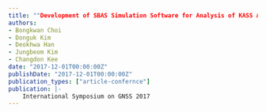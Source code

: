 ```yaml
---
title: ""Development of SBAS Simulation Software for Analysis of KASS Availability Performance""
authors:
- Bongkwan Choi
- Donguk Kim
- Deokhwa Han
- Jungbeom Kim
- Changdon Kee
date: "2017-12-01T00:00:00Z"
publishDate: "2017-12-01T00:00:00Z"
publication_types: ["article-confernce"]
publication: |-
    International Symposium on GNSS 2017
---
```

